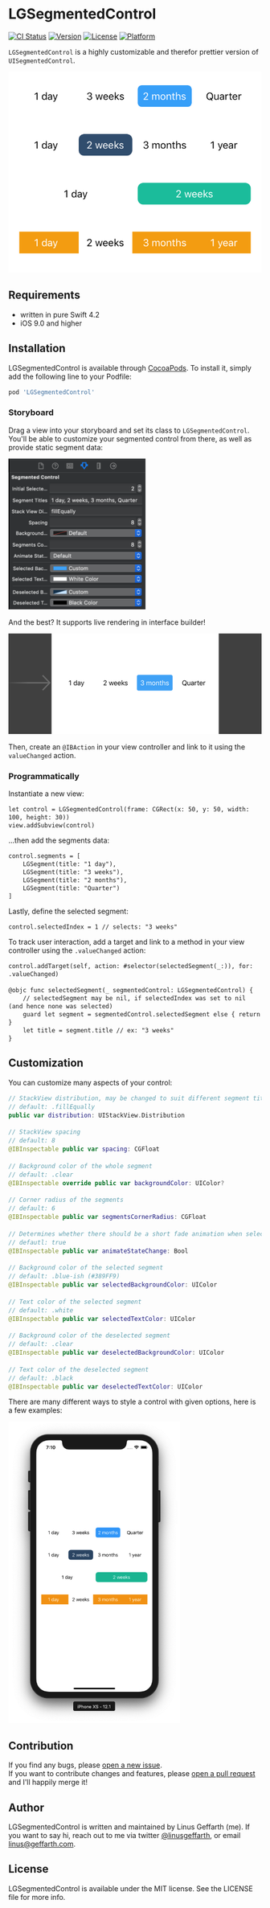 # LGSegmentedControl

[![CI Status](https://img.shields.io/travis/linusgeffarth/LGSegmentedControl.svg?style=flat)](https://travis-ci.org/linusgeffarth/LGSegmentedControl)
[![Version](https://img.shields.io/cocoapods/v/LGSegmentedControl.svg?style=flat)](https://cocoapods.org/pods/LGSegmentedControl)
[![License](https://img.shields.io/cocoapods/l/LGSegmentedControl.svg?style=flat)](https://cocoapods.org/pods/LGSegmentedControl)
[![Platform](https://img.shields.io/cocoapods/p/LGSegmentedControl.svg?style=flat)](https://cocoapods.org/pods/LGSegmentedControl)

`LGSegmentedControl` is a highly customizable and therefor prettier version of `UISegmentedControl`.

<img src="https://github.com/LinusGeffarth/LGSegmentedControl/blob/master/screenshots/ss4.jpeg" height="400"/>

## Requirements

- written in pure Swift 4.2
- iOS 9.0 and higher

## Installation

LGSegmentedControl is available through [CocoaPods](https://cocoapods.org). To install
it, simply add the following line to your Podfile:

```ruby
pod 'LGSegmentedControl'
```

### Storyboard

Drag a view into your storyboard and set its class to `LGSegmentedControl`.  
You'll be able to customize your segmented control from there, as well as provide static segment data:

<img src="https://github.com/LinusGeffarth/LGSegmentedControl/blob/master/screenshots/ss2.png" height="300" />

And the best? It supports live rendering in interface builder!

<img src="https://github.com/LinusGeffarth/LGSegmentedControl/blob/master/screenshots/ss1.png" height="200" />

Then, create an `@IBAction` in your view controller and link to it using the `valueChanged` action.

### Programmatically

Instantiate a new view:

    let control = LGSegmentedControl(frame: CGRect(x: 50, y: 50, width: 100, height: 30))
    view.addSubview(control)

...then add the segments data:

    control.segments = [
        LGSegment(title: "1 day"),
        LGSegment(title: "3 weeks"),
        LGSegment(title: "2 months"),
        LGSegment(title: "Quarter")
    ]
    
Lastly, define the selected segment:

    control.selectedIndex = 1 // selects: "3 weeks"
    
To track user interaction, add a target and link to a method in your view controller using the `.valueChanged` action:

    control.addTarget(self, action: #selector(selectedSegment(_:)), for: .valueChanged)
    
    @objc func selectedSegment(_ segmentedControl: LGSegmentedControl) {
        // selectedSegment may be nil, if selectedIndex was set to nil (and hence none was selected)
        guard let segment = segmentedControl.selectedSegment else { return }
        let title = segment.title // ex: "3 weeks"
    }

## Customization

You can customize many aspects of your control:

```swift
// StackView distribution, may be changed to suit different segment title lengths
// default: .fillEqually
public var distribution: UIStackView.Distribution

// StackView spacing
// default: 8
@IBInspectable public var spacing: CGFloat

// Background color of the whole segment
// default: .clear
@IBInspectable override public var backgroundColor: UIColor?

// Corner radius of the segments
// default: 6
@IBInspectable public var segmentsCornerRadius: CGFloat

// Determines whether there should be a short fade animation when selecting a segment
// defautl: true
@IBInspectable public var animateStateChange: Bool

// Background color of the selected segment
// default: .blue-ish (#389FF9)
@IBInspectable public var selectedBackgroundColor: UIColor

// Text color of the selected segment
// default: .white
@IBInspectable public var selectedTextColor: UIColor

// Background color of the deselected segment
// default: .clear
@IBInspectable public var deselectedBackgroundColor: UIColor

// Text color of the deselected segment
// default: .black
@IBInspectable public var deselectedTextColor: UIColor
```

There are many different ways to style a control with given options, here is a few examples:

<img src="https://github.com/LinusGeffarth/LGSegmentedControl/blob/master/screenshots/ss3.png" height="600"/>

## Contribution

If you find any bugs, please [open a new issue](https://github.com/LinusGeffarth/LGSegmentedControl/issues/new).  
If you want to contribute changes and features, please [open a pull request](https://github.com/LinusGeffarth/LGSegmentedControl/compare) and I'll happily merge it!

## Author

LGSegmentedControl is written and maintained by Linus Geffarth (me). If you want to say hi, reach out to me via twitter [@linusgeffarth](https://twitter.com/linusgeffarth), or email [linus@geffarth.com](mailto:linus@geffarth.com).

## License

LGSegmentedControl is available under the MIT license. See the LICENSE file for more info.
